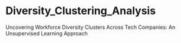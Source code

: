 # Diversity_Clustering_Analysis
Uncovering Workforce Diversity Clusters Across Tech Companies: An Unsupervised Learning Approach
